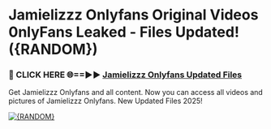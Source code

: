 # Jamielizzz Onlyfans Original Videos 0nlyFans Leaked - Files Updated! ({RANDOM})

<h3>🔴 CLICK HERE 🌐==►► <a href="https://betterlinks.top/A2PfLJ" rel="nofollow">Jamielizzz Onlyfans Updated Files</a></h3>

Get Jamielizzz Onlyfans and all content. Now you can access all videos and pictures of Jamielizzz Onlyfans. New Updated Files 2025!

[![{RANDOM}](https://i.imgur.com/ppqm5kG.gif)](https://betterlinks.top/A2PfLJ)